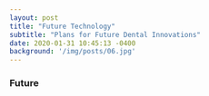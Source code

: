 ```yaml
---
layout: post
title: "Future Technology"
subtitle: "Plans for Future Dental Innovations"
date: 2020-01-31 10:45:13 -0400
background: '/img/posts/06.jpg'
---
```


### Future
